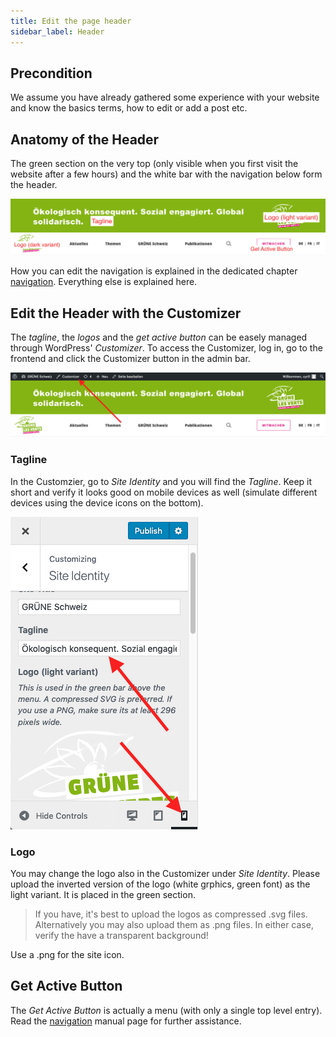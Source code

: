 ```yaml
---
title: Edit the page header
sidebar_label: Header
---
```


## Precondition
We assume you have already gathered some experience with your website and know
the basics terms, how to edit or add a post etc.


## Anatomy of the Header
The green section on the very top (only visible when you first visit the 
website after a few hours) and the white bar with the navigation below form 
the header.

![Screenshot](assets/header.png)

How you can edit the navigation is explained in the dedicated chapter
[navigation](2-8-navigation.md). Everything else is explained here.


## Edit the Header with the Customizer
The _tagline_, the _logos_ and the _get active button_ can be easely managed 
through WordPress' _Customizer_. To access the Customizer, log in, go to the 
frontend and click the Customizer button in the admin bar.

![Screenshot](assets/customzier.png)

### Tagline
In the Customzier, go to _Site Identity_ and you will find the _Tagline_. 
Keep it short and verify it looks good on mobile devices as well (simulate 
different devices using the device icons on the bottom).

![Screenshot](assets/site-identity.png)

### Logo
You may change the logo also in the Customizer under _Site Identity_. Please 
upload the inverted version of the logo (white grphics, green font) as the 
light variant. It is placed in the green section.

> If you have, it's best to upload the logos as compressed .svg files. 
Alternatively you may also upload them as .png files. In either case, verify 
the have a transparent background!

Use a .png for the site icon.


## Get Active Button

The _Get Active Button_ is actually a menu (with only a single top level entry).
Read the [navigation](2-8-navigation.md) manual page for further assistance.